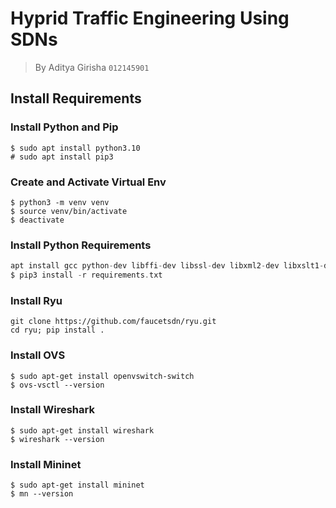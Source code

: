 # Hyprid Traffic Engineering Using SDNs

> By Aditya Girisha `012145901`

## Install Requirements

### Install Python and Pip

```
$ sudo apt install python3.10
# sudo apt install pip3
```

### Create and Activate Virtual Env
```
$ python3 -m venv venv
$ source venv/bin/activate
$ deactivate
```

### Install Python Requirements
```h
apt install gcc python-dev libffi-dev libssl-dev libxml2-dev libxslt1-dev zlib1g-dev
$ pip3 install -r requirements.txt
```

### Install Ryu
```
git clone https://github.com/faucetsdn/ryu.git
cd ryu; pip install .
```
### Install OVS
```
$ sudo apt-get install openvswitch-switch
$ ovs-vsctl --version
```

### Install Wireshark
```
$ sudo apt-get install wireshark
$ wireshark --version
```

### Install Mininet
```
$ sudo apt-get install mininet
$ mn --version
```